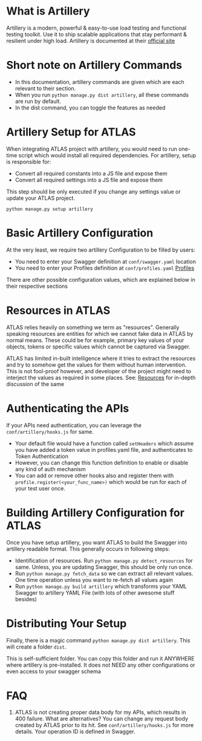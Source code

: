 What is Artillery
=======

Artillery is a modern, powerful & easy-to-use load testing and functional testing toolkit.
Use it to ship scalable applications that stay performant & resilient under high load.
Artillery is documented at their [official site](https://artillery.io/docs/)


Short note on Artillery Commands
======
- In this documentation, artillery commands are given which are each relevant to their section.
- When you run `python manage.py dist artillery`, all these commands are run by default.
- In the dist command, you can toggle the features as needed


Artillery Setup for ATLAS
=====
When integrating ATLAS project with artillery, you would need to run one-time script which would install all required dependencies.
For artillery, setup is responsible for:

- Convert all required constants into a JS file and expose them
- Convert all required settings into a JS file and expose them

This step should be only executed if you change any settings value or update your ATLAS project.

`python manage.py setup artillery`


Basic Artillery Configuration
========

At the very least, we require two artillery Configuration to be filled by users:
- You need to enter your Swagger definition at `conf/swagger.yaml` location
- You need to enter your Profiles definition at `conf/profiles.yaml` [Profiles](profiles.md)

There are other possible configuration values, which are explained below in their respective sections


Resources in ATLAS
===
ATLAS relies heavily on something we term as "resources".
Generally speaking resources are entities for which we cannot fake data in ATLAS by normal means.
These could be for example, primary key values of your objects, tokens or specific values which cannot be captured via Swagger.

ATLAS has limited in-built intelligence where it tries to extract the resources and try to somehow get the values for them without human intervention.
This is not fool-proof however, and developer of the project might need to interject the values as required in some places.
See: [Resources](resources.md) for in-depth discussion of the same


Authenticating the APIs
======
If your APIs need authentication, you can leverage the `conf/artillery/hooks.js` for same.
- Your default file would have a function called `setHeaders` which assume you have added a token value in profiles.yaml file, and authenticates to Token Authentication
- However, you can change this function definition to enable or disable any kind of auth mechanism
- You can add or remove other hooks also and register them with `profile.register(<your_func_name>)` which would be run for each of your test user once.


Building Artillery Configuration for ATLAS
========
Once you have setup artillery, you want ATLAS to build the Swagger into artillery readable format.
This generally occurs in following steps:
- Identification of resources. Run `python manage.py detect_resources` for same. Unless, you are updating Swagger, this should be only run once.
- Run `python manage.py fetch_data` so we can extract all relevant values. One time operation unless you want to re-fetch all values again
- Run `python manage.py build artillery` which transforms your YAML Swagger to artillery YAML File (with lots of other awesome stuff besides)


Distributing Your Setup
=========

Finally, there is a magic command `python manage.py dist artillery`.
This will create a folder `dist`.

This is self-sufficient folder.
You can copy this folder and run it ANYWHERE where artillery is pre-installed. It does not NEED any other configurations or even access to your swagger schema


FAQ
=====

1. ATLAS is not creating proper data body for my APIs, which results in 400 failure. What are alternatives?
You can change any request body created by ATLAS prior to its hit. See `conf/artillery/hooks.js` for more details. Your operation ID is defined in Swagger.
